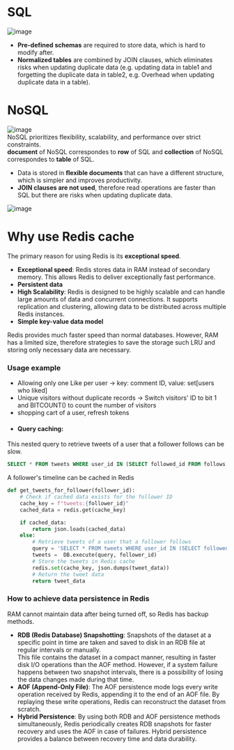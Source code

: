 # SQL
![image](https://user-images.githubusercontent.com/67142421/177896991-3d9ef63a-30d7-4c7a-9695-cc48baa8b120.png)<br>
- **Pre-defined schemas** are required to store data, which is hard to modify after.
- **Normalized tables** are combined by JOIN clauses, which eliminates risks when updating duplicate data (e.g. updating data in table1 and forgetting the duplicate data in table2, e.g. Overhead when updating duplicate data in a table).

# NoSQL
![image](https://user-images.githubusercontent.com/67142421/177898003-73e84048-afd7-4979-91f3-798c07ab27fa.png)<br>
NoSQL prioritizes flexibility, scalability, and performance over strict constraints.<br>
**document** of NoSQL correspondes to **row** of SQL and **collection** of NoSQL correspondes to **table** of SQL.<br>
- Data is stored in **flexible documents** that can have a different structure, which is simpler and improves productivity.
- **JOIN clauses are not used**, therefore read operations are faster than SQL but there are risks when updating duplicate data.

![image](https://github.com/vacu9708/Fundamental-knowledge/assets/67142421/f20345ca-ba70-4e49-915d-ef4ae77c978b)
# Why use Redis cache
The primary reason for using Redis is its **exceptional speed**.<br>
- **Exceptional speed**: Redis stores data in RAM instead of secondary memory. This allows Redis to deliver exceptionally fast performance.
- **Persistent data**
- **High Scalability**: Redis is designed to be highly scalable and can handle large amounts of data and concurrent connections. It supports replication and clustering, allowing data to be distributed across multiple Redis instances.
- **Simple key-value data model**

Redis provides much faster speed than normal databases. However, RAM has a limited size, therefore strategies to save the storage such LRU and storing only necessary data are necessary.

### Usage example
- Allowing only one Like per user -> key: comment ID, value: set[users who liked]
- Unique visitors without duplicate records -> Switch visitors' ID to bit 1 and BITCOUNT() to count the number of visitors
- shopping cart of a user, refresh tokens
- #### Query caching:
This nested query to retrieve tweets of a user that a follower follows can be slow.
~~~sql
SELECT * FROM tweets WHERE user_id IN (SELECT followed_id FROM follows WHERE follower_id = "abc123");
~~~
A follower's timeline can be cached in Redis
~~~python
def get_tweets_for_follower(follower_id):
    # Check if cached data exists for the follower ID
    cache_key = f"tweets:{follower_id}"
    cached_data = redis.get(cache_key)

    if cached_data:
        return json.loads(cached_data)
    else:
        # Retrieve tweets of a user that a follower follows
        query = 'SELECT * FROM tweets WHERE user_id IN (SELECT followed_id FROM follows WHERE follower_id = %s)'
        tweets =  DB.execute(query, follower_id)
        # Store the tweets in Redis cache
        redis.set(cache_key, json.dumps(tweet_data))
        # Return the tweet data
        return tweet_data
~~~


### How to achieve data persistence in Redis
RAM cannot maintain data after being turned off, so Redis has backup methods.<br>

- **RDB (Redis Database) Snapshotting**: Snapshots of the dataset at a specific point in time are taken and saved to disk in an RDB file at regular intervals or manually.<br>
This file contains the dataset in a compact manner, resulting in faster disk I/O operations than the AOF method. However, if a system failure happens between two snapshot intervals, there is a possibility of losing the data changes made during that time.
- **AOF (Append-Only File)**: The AOF persistence mode logs every write operation received by Redis, appending it to the end of an AOF file. By replaying these write operations, Redis can reconstruct the dataset from scratch.
- **Hybrid Persistence**: By using both RDB and AOF persistence methods simultaneously, Redis periodically creates RDB snapshots for faster recovery and uses the AOF in case of failures. Hybrid persistence provides a balance between recovery time and data durability.
